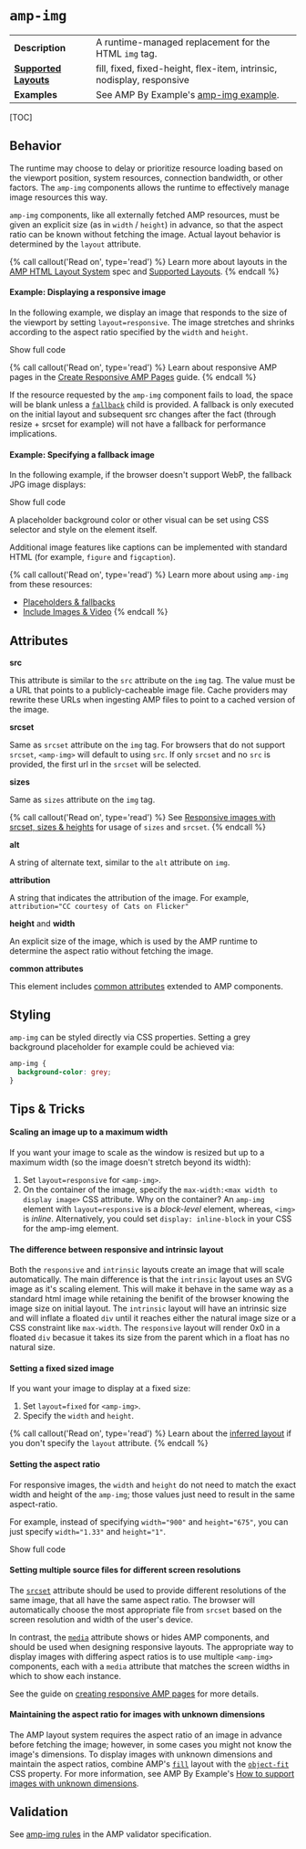 <!---
Copyright 2015 The AMP HTML Authors. All Rights Reserved.

Licensed under the Apache License, Version 2.0 (the "License");
you may not use this file except in compliance with the License.
You may obtain a copy of the License at

      http://www.apache.org/licenses/LICENSE-2.0

Unless required by applicable law or agreed to in writing, software
distributed under the License is distributed on an "AS-IS" BASIS,
WITHOUT WARRANTIES OR CONDITIONS OF ANY KIND, either express or implied.
See the License for the specific language governing permissions and
limitations under the License.
-->

# <a name="amp-img"></a> `amp-img`

<table>
   <tr>
    <td class="col-fourty"><strong>Description</strong></td>
    <td>A runtime-managed replacement for the HTML <code>img</code> tag.</td>
  </tr>
  <tr>
    <td class="col-fourty"><strong><a href="https://www.ampproject.org/docs/guides/responsive/control_layout.html">Supported Layouts</a></strong></td>
    <td>fill, fixed, fixed-height, flex-item, intrinsic, nodisplay, responsive</td>
  </tr>
  <tr>
    <td class="col-fourty"><strong>Examples</strong></td>
    <td>See AMP By Example's <a href="https://ampbyexample.com/components/amp-img/">amp-img example</a>.</td>
  </tr>
</table>

[TOC]

## Behavior

The runtime may choose to delay or prioritize resource loading based on the viewport position, system resources, connection bandwidth, or other factors. The `amp-img` components allows the runtime to effectively manage image resources this way.

`amp-img` components, like all externally fetched AMP resources, must be given an
explicit size (as in `width` / `height`) in advance, so that the aspect ratio can be known without fetching the image. Actual layout behavior is determined by the `layout` attribute.

{% call callout('Read on', type='read') %}
Learn more about layouts in the [AMP HTML Layout System](https://github.com/ampproject/amphtml/blob/master/spec/amp-html-layout.md) spec and [Supported Layouts](https://www.ampproject.org/docs/guides/responsive/control_layout.html#the-layout-attribute).
{% endcall %}

#### Example: Displaying a responsive image
In the following example, we display an image that responds to the size of the viewport by setting `layout=responsive`.  The image stretches and shrinks according to the aspect ratio specified by the `width` and `height`.

<div>
<amp-iframe height="193"
            layout="fixed-height"
            sandbox="allow-scripts allow-forms allow-same-origin"
            resizable
            src="https://ampproject-b5f4c.firebaseapp.com/examples/ampimg.basic.embed.html">
  <div overflow tabindex="0" role="button" aria-label="Show more">Show full code</div>
  <div placeholder></div>
</amp-iframe>
</div>

{% call callout('Read on', type='read') %}
Learn about responsive AMP pages in the [Create Responsive AMP Pages](https://www.ampproject.org/docs/guides/responsive/responsive_design.html) guide.
{% endcall %}

If the resource requested by the `amp-img` component fails to load, the space will be blank unless a [`fallback`](https://github.com/ampproject/amphtml/blob/master/spec/amp-html-layout.md#fallback) child is provided. A fallback is only executed on the initial layout and subsequent src changes after the fact (through resize + srcset for example) will not have a fallback for performance implications.

#### Example: Specifying a fallback image
In the following example, if the browser doesn't support WebP, the fallback JPG image displays:

<div>
<amp-iframe height="271"
            layout="fixed-height"
            sandbox="allow-scripts allow-forms allow-same-origin"
            resizable
            src="https://ampproject-b5f4c.firebaseapp.com/examples/ampimg.fallback.embed.html">
  <div overflow tabindex="0" role="button" aria-label="Show more">Show full code</div>
  <div placeholder></div>
</amp-iframe>
</div>

A placeholder background color or other visual can be set using CSS selector and style on the element itself.

Additional image features like captions can be implemented with standard HTML (for example, `figure` and `figcaption`).

{% call callout('Read on', type='read') %}
Learn more about using `amp-img` from these resources:

- [Placeholders & fallbacks](https://www.ampproject.org/docs/design/responsive/placeholders)
- [Include Images & Video](https://www.ampproject.org/docs/media/amp_replacements)
{% endcall %}

## Attributes

**src**

This attribute is similar to the `src` attribute on the `img` tag. The value must be a URL that points to a publicly-cacheable image file. Cache providers may rewrite these URLs when ingesting AMP files to point to a cached version of the image.

**srcset**

Same as `srcset` attribute on the `img` tag. For browsers that do not support `srcset`, `<amp-img>` will default to using `src`. If only `srcset` and no `src` is provided, the first url in the `srcset` will be selected.

**sizes**

Same as `sizes` attribute on the `img` tag.

{% call callout('Read on', type='read') %}
See [Responsive images with srcset, sizes & heights](https://www.ampproject.org/docs/design/responsive/art_direction) for usage of `sizes` and `srcset`.
{% endcall %}

**alt**

A string of alternate text, similar to the `alt` attribute on `img`.

**attribution**

A string that indicates the attribution of the image. For example, `attribution="CC courtesy of Cats on Flicker"`

**height** and **width**

An explicit size of the image, which is used by the AMP runtime to determine the aspect ratio without fetching the image.

**common attributes**

This element includes [common attributes](https://www.ampproject.org/docs/reference/common_attributes) extended to AMP components.


## Styling

`amp-img` can be styled directly via CSS properties. Setting a grey background
placeholder for example could be achieved via:

```css
amp-img {
  background-color: grey;
}
```

## Tips & Tricks

#### Scaling an image up to a maximum width

If you want your image to scale as the window is resized but up to a maximum width (so the image doesn't stretch beyond its width):

1. Set `layout=responsive` for `<amp-img>`.
2. On the container of the image, specify the `max-width:<max width to display image>` CSS attribute.  Why on the container?  An `amp-img` element with `layout=responsive` is a *block-level* element, whereas, `<img>` is *inline*. Alternatively, you could set `display: inline-block` in your CSS for the amp-img element.

#### The difference between responsive and intrinsic layout

Both the `responsive` and `intrinsic` layouts create an image that will scale automatically.  The main difference is that the `intrinsic` layout uses an SVG image as it's scaling element.  This will make it behave in the same way as a standard html image while retaining the benifit of the browser knowing the image size on initial layout. The `intrinsic` layout will have an intrinsic size and will inflate a floated `div` until it reaches either the natural image size or a CSS constraint like `max-width`. The `responsive` layout will render 0x0 in a floated `div` becasue it takes its size from the parent which in a float has no natural size.

#### Setting a fixed sized image

If you want your image to display at a fixed size:

1. Set `layout=fixed` for `<amp-img>`.
2. Specify the `width` and `height`.

{% call callout('Read on', type='read') %}
Learn about the [inferred layout](https://www.ampproject.org/docs/design/responsive/control_layout#what-if-the-layout-attribute-isn%E2%80%99t-specified?) if you don't specify the `layout` attribute.
{% endcall %}


#### Setting the aspect ratio

For responsive images, the `width` and `height` do not need to match the exact width and height of the `amp-img`; those values just need to result in the same aspect-ratio.

For example, instead of specifying `width="900"` and `height="675"`, you can just specify `width="1.33"` and `height="1"`.

<div>
<amp-iframe height="193"
            layout="fixed-height"
            sandbox="allow-scripts allow-forms allow-same-origin"
            resizable
            src="https://ampproject-b5f4c.firebaseapp.com/examples/ampimg.aspectratio.embed.html">
  <div overflow tabindex="0" role="button" aria-label="Show more">Show full code</div>
  <div placeholder></div>
</amp-iframe>
</div>

#### Setting multiple source files for different screen resolutions

The [`srcset`](#attributes) attribute should be used to provide different resolutions of the same image, that all have the same aspect ratio. The browser will automatically choose the most appropriate file from `srcset` based on the screen resolution and width of the user's device.

In contrast, the [`media`](https://www.ampproject.org/docs/reference/common_attributes#media) attribute shows or hides AMP components, and should be used when designing responsive layouts. The appropriate way to display images with differing aspect ratios is to use multiple `<amp-img>` components, each with a `media` attribute that matches the screen widths in which to show each instance.

See the guide on [creating responsive AMP pages](https://www.ampproject.org/docs/design/responsive/responsive_design#displaying-responsive-images) for more details.

#### Maintaining the aspect ratio for images with unknown dimensions

The AMP layout system requires the aspect ratio of an image in advance before fetching the image; however, in some cases you might not know the image's dimensions. To display images with unknown dimensions and maintain the aspect ratios, combine AMP's [`fill`](https://www.ampproject.org/docs/design/responsive/control_layout#the-layout-attribute) layout with the [`object-fit`](https://css-tricks.com/almanac/properties/o/object-fit/) CSS property. For more information, see AMP By Example's [How to support images with unknown dimensions](https://ampbyexample.com/advanced/how_to_support_images_with_unknown_dimensions).

## Validation

See [amp-img rules](https://github.com/ampproject/amphtml/blob/master/validator/validator-main.protoascii) in the AMP validator specification.
